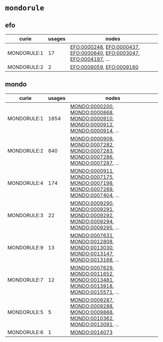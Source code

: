 # `mondorule`

## efo

| curie       |   usages | nodes                                                                                                                                                                                                                                                                        |
|-------------|----------|------------------------------------------------------------------------------------------------------------------------------------------------------------------------------------------------------------------------------------------------------------------------------|
| MONDORULE:1 |       17 | [EFO:0000248](http://www.ebi.ac.uk/efo/EFO_0000248), [EFO:0000437](http://www.ebi.ac.uk/efo/EFO_0000437), [EFO:0000640](http://www.ebi.ac.uk/efo/EFO_0000640), [EFO:0003047](http://www.ebi.ac.uk/efo/EFO_0003047), [EFO:0004197](http://www.ebi.ac.uk/efo/EFO_0004197), ... |
| MONDORULE:2 |        2 | [EFO:0009059](http://www.ebi.ac.uk/efo/EFO_0009059), [EFO:0009160](http://www.ebi.ac.uk/efo/EFO_0009160)                                                                                                                                                                     |

## mondo

| curie       |   usages | nodes                                                                                                                                                                                                                                                                                                                          |
|-------------|----------|--------------------------------------------------------------------------------------------------------------------------------------------------------------------------------------------------------------------------------------------------------------------------------------------------------------------------------|
| MONDORULE:1 |     1654 | [MONDO:0000200](http://purl.obolibrary.org/obo/MONDO_0000200), [MONDO:0000868](http://purl.obolibrary.org/obo/MONDO_0000868), [MONDO:0000910](http://purl.obolibrary.org/obo/MONDO_0000910), [MONDO:0000912](http://purl.obolibrary.org/obo/MONDO_0000912), [MONDO:0000914](http://purl.obolibrary.org/obo/MONDO_0000914), ... |
| MONDORULE:2 |      840 | [MONDO:0000908](http://purl.obolibrary.org/obo/MONDO_0000908), [MONDO:0007282](http://purl.obolibrary.org/obo/MONDO_0007282), [MONDO:0007283](http://purl.obolibrary.org/obo/MONDO_0007283), [MONDO:0007286](http://purl.obolibrary.org/obo/MONDO_0007286), [MONDO:0007287](http://purl.obolibrary.org/obo/MONDO_0007287), ... |
| MONDORULE:4 |      174 | [MONDO:0000911](http://purl.obolibrary.org/obo/MONDO_0000911), [MONDO:0007175](http://purl.obolibrary.org/obo/MONDO_0007175), [MONDO:0007198](http://purl.obolibrary.org/obo/MONDO_0007198), [MONDO:0007269](http://purl.obolibrary.org/obo/MONDO_0007269), [MONDO:0007404](http://purl.obolibrary.org/obo/MONDO_0007404), ... |
| MONDORULE:3 |       22 | [MONDO:0009290](http://purl.obolibrary.org/obo/MONDO_0009290), [MONDO:0009291](http://purl.obolibrary.org/obo/MONDO_0009291), [MONDO:0009292](http://purl.obolibrary.org/obo/MONDO_0009292), [MONDO:0009294](http://purl.obolibrary.org/obo/MONDO_0009294), [MONDO:0009295](http://purl.obolibrary.org/obo/MONDO_0009295), ... |
| MONDORULE:9 |       13 | [MONDO:0007631](http://purl.obolibrary.org/obo/MONDO_0007631), [MONDO:0012808](http://purl.obolibrary.org/obo/MONDO_0012808), [MONDO:0013030](http://purl.obolibrary.org/obo/MONDO_0013030), [MONDO:0013147](http://purl.obolibrary.org/obo/MONDO_0013147), [MONDO:0013168](http://purl.obolibrary.org/obo/MONDO_0013168), ... |
| MONDORULE:7 |       12 | [MONDO:0007629](http://purl.obolibrary.org/obo/MONDO_0007629), [MONDO:0011652](http://purl.obolibrary.org/obo/MONDO_0011652), [MONDO:0013481](http://purl.obolibrary.org/obo/MONDO_0013481), [MONDO:0013918](http://purl.obolibrary.org/obo/MONDO_0013918), [MONDO:0015571](http://purl.obolibrary.org/obo/MONDO_0015571), ... |
| MONDORULE:5 |        5 | [MONDO:0009287](http://purl.obolibrary.org/obo/MONDO_0009287), [MONDO:0009288](http://purl.obolibrary.org/obo/MONDO_0009288), [MONDO:0009868](http://purl.obolibrary.org/obo/MONDO_0009868), [MONDO:0010362](http://purl.obolibrary.org/obo/MONDO_0010362), [MONDO:0013091](http://purl.obolibrary.org/obo/MONDO_0013091), ... |
| MONDORULE:6 |        1 | [MONDO:0014073](http://purl.obolibrary.org/obo/MONDO_0014073)                                                                                                                                                                                                                                                                  |

